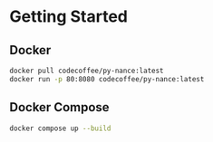 # Getting Started

## Docker
```bash
docker pull codecoffee/py-nance:latest
docker run -p 80:8080 codecoffee/py-nance:latest
```
## Docker Compose

```bash
docker compose up --build
```

